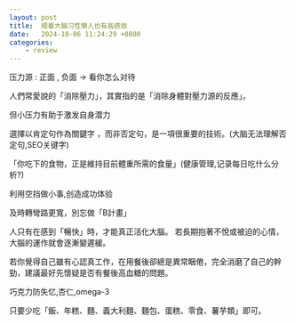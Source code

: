 ```yaml
---
layout: post
title:  顺着大脑习性懒人也有高绩效
date:   2024-10-06 11:24:29 +0800
categories: 
    - review 
---
```


压力源 : 正面 , 负面 -> 看你怎么对待

人們常愛說的「消除壓力」，其實指的是「消除身體對壓力源的反應」。

但小压力有助于激发自身潜力

選擇以肯定句作為關鍵字 ，而非否定句，是一項很重要的技術。(大脑无法理解否定句,SEO关键字)

「你吃下的食物，正是維持目前體重所需的食量」(健康管理,记录每日吃什么分析?)

利用空挡做小事,创造成功体验

及時轉彎路更寬，別忘做「B計畫」

人只有在感到「暢快」時，才能真正活化大腦。 若長期抱著不悅或被迫的心情，大腦的運作就會逐漸變遲緩。

若你覺得自己雖有心認真工作，在用餐後卻總是異常睏倦，完全消磨了自己的幹勁，建議最好先懷疑是否有餐後高血糖的問題。

巧克力防失忆,杏仁,omega-3

只要少吃「飯、年糕、麵、義大利麵、麵包、蛋糕、零食、薯芋類」即可。